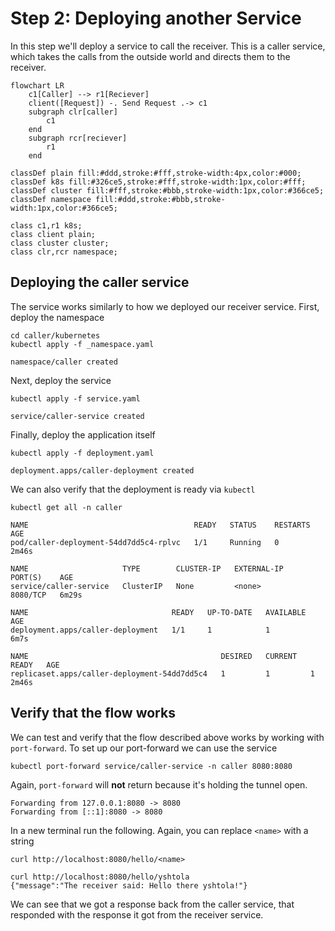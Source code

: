 # Step 2: Deploying another Service

In this step we'll deploy a service to call the receiver. This is a caller
service, which takes the calls from the outside world and directs them to the
receiver.

```mermaid
flowchart LR
    c1[Caller] --> r1[Reciever]
    client([Request]) -. Send Request .-> c1
    subgraph clr[caller]
        c1
    end
    subgraph rcr[reciever]
        r1
    end

classDef plain fill:#ddd,stroke:#fff,stroke-width:4px,color:#000;
classDef k8s fill:#326ce5,stroke:#fff,stroke-width:1px,color:#fff;
classDef cluster fill:#fff,stroke:#bbb,stroke-width:1px,color:#366ce5;
classDef namespace fill:#ddd,stroke:#bbb,stroke-width:1px,color:#366ce5;

class c1,r1 k8s;
class client plain;
class cluster cluster;
class clr,rcr namespace;
```

## Deploying the caller service

The service works similarly to how we deployed our receiver service. First,
deploy the namespace

```
cd caller/kubernetes
kubectl apply -f _namespace.yaml
```

```
namespace/caller created
```

Next, deploy the service

```
kubectl apply -f service.yaml
```

```
service/caller-service created
```

Finally, deploy the application itself

```
kubectl apply -f deployment.yaml
```

```
deployment.apps/caller-deployment created
```


We can also verify that the deployment is ready via `kubectl`

```
kubectl get all -n caller
```

```
NAME                                     READY   STATUS    RESTARTS   AGE
pod/caller-deployment-54dd7dd5c4-rplvc   1/1     Running   0          2m46s

NAME                     TYPE        CLUSTER-IP   EXTERNAL-IP   PORT(S)    AGE
service/caller-service   ClusterIP   None         <none>        8080/TCP   6m29s

NAME                                READY   UP-TO-DATE   AVAILABLE   AGE
deployment.apps/caller-deployment   1/1     1            1           6m7s

NAME                                           DESIRED   CURRENT   READY   AGE
replicaset.apps/caller-deployment-54dd7dd5c4   1         1         1       2m46s
```

## Verify that the flow works

We can test and verify that the flow described above works by working with
`port-forward`. To set up our port-forward we can use the service

```
kubectl port-forward service/caller-service -n caller 8080:8080
```

Again, `port-forward` will **not** return because it's holding the tunnel open.

```
Forwarding from 127.0.0.1:8080 -> 8080
Forwarding from [::1]:8080 -> 8080
```

In a new terminal run the following. Again, you can replace `<name>` with a string

``` 
curl http://localhost:8080/hello/<name>
```

```
curl http://localhost:8080/hello/yshtola
{"message":"The receiver said: Hello there yshtola!"}
```

We can see that we got a response back from the caller service, that responded
with the response it got from the receiver service.
